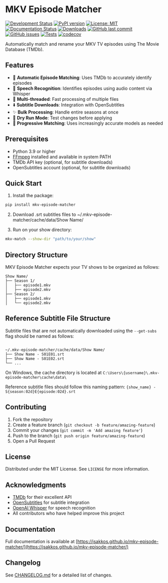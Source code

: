 # MKV Episode Matcher

[![Development Status](https://img.shields.io/pypi/status/mkv-episode-matcher)](https://pypi.org/project/mkv-episode-matcher/)
[![PyPI version](https://img.shields.io/pypi/v/mkv-episode-matcher.svg)](https://pypi.org/project/mkv-episode-matcher/)
[![License: MIT](https://img.shields.io/badge/License-MIT-yellow.svg)](https://opensource.org/licenses/MIT)
[![Documentation Status](https://img.shields.io/github/actions/workflow/status/Jsakkos/mkv-episode-matcher/documentation.yml?label=docs)](https://jsakkos.github.io/mkv-episode-matcher/)
[![Downloads](https://static.pepy.tech/badge/mkv-episode-matcher)](https://pepy.tech/project/mkv-episode-matcher)
[![GitHub last commit](https://img.shields.io/github/last-commit/Jsakkos/mkv-episode-matcher)](https://github.com/Jsakkos/mkv-episode-matcher/commits/main)
[![GitHub issues](https://img.shields.io/github/issues/Jsakkos/mkv-episode-matcher)](https://github.com/Jsakkos/mkv-episode-matcher/issues)
[![Tests](https://github.com/Jsakkos/mkv-episode-matcher/actions/workflows/tests.yml/badge.svg)](https://github.com/Jsakkos/mkv-episode-matcher/actions/workflows/tests.yml)
[![codecov](https://codecov.io/gh/Jsakkos/mkv-episode-matcher/branch/main/graph/badge.svg)](https://codecov.io/gh/Jsakkos/mkv-episode-matcher/)

Automatically match and rename your MKV TV episodes using The Movie Database (TMDb).

## Features

- 🎯 **Automatic Episode Matching**: Uses TMDb to accurately identify episodes
- 🎤 **Speech Recognition**: Identifies episodes using audio content via Whisper
- 🚀 **Multi-threaded**: Fast processing of multiple files
- ⬇️ **Subtitle Downloads**: Integration with OpenSubtitles
- ✨ **Bulk Processing**: Handle entire seasons at once
- 🧪 **Dry Run Mode**: Test changes before applying
- 🔄 **Progressive Matching**: Uses increasingly accurate models as needed


## Prerequisites

- Python 3.9 or higher
- [FFmpeg](https://ffmpeg.org/download.html) installed and available in system PATH
- TMDb API key (optional, for subtitle downloads)
- OpenSubtitles account (optional, for subtitle downloads)

## Quick Start

1. Install the package:
```bash
pip install mkv-episode-matcher
```
2. Download .srt subtitles files to ~/.mkv-episode-matcher/cache/data/Show Name/

3. Run on your show directory:
```bash
mkv-match --show-dir "path/to/your/show"
```

## Directory Structure

MKV Episode Matcher expects your TV shows to be organized as follows:

```
Show Name/
├── Season 1/
│   ├── episode1.mkv
│   ├── episode2.mkv
├── Season 2/
│   ├── episode1.mkv
│   └── episode2.mkv
```

## Reference Subtitle File Structure

Subtitle files that are not automatically downloaded using the `--get-subs` flag should be named as follows:

```

~/.mkv-episode-matcher/cache/data/Show Name/
├── Show Name - S01E01.srt
├── Show Name - S01E02.srt
└── ...
```

On Windows, the cache directory is located at `C:\Users\{username}\.mkv-episode-matcher\cache\data\`

Reference subtitle files should follow this naming pattern:
`{show_name} - S{season:02d}E{episode:02d}.srt`

## Contributing

1. Fork the repository
2. Create a feature branch (`git checkout -b feature/amazing-feature`)
3. Commit your changes (`git commit -m 'Add amazing feature'`)
4. Push to the branch (`git push origin feature/amazing-feature`)
5. Open a Pull Request

## License

Distributed under the MIT License. See `LICENSE` for more information.

## Acknowledgments

- [TMDb](https://www.themoviedb.org/) for their excellent API
- [OpenSubtitles](https://www.opensubtitles.com/) for subtitle integration
- [OpenAI Whisper](https://github.com/openai/whisper) for speech recognition
- All contributors who have helped improve this project

## Documentation

Full documentation is available at [https://jsakkos.github.io/mkv-episode-matcher/](https://jsakkos.github.io/mkv-episode-matcher/)

## Changelog

See [CHANGELOG.md](CHANGELOG.md) for a detailed list of changes.